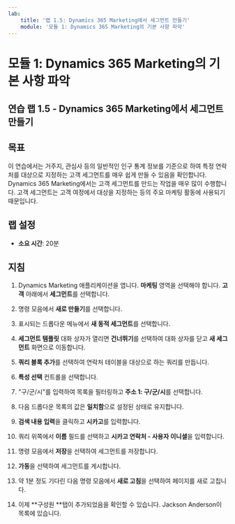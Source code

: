 ```yaml
---
lab:
    title: '랩 1.5: Dynamics 365 Marketing에서 세그먼트 만들기'
    module: '모듈 1: Dynamics 365 Marketing의 기본 사항 파악'
---
```


모듈 1: Dynamics 365 Marketing의 기본 사항 파악
========================

## 연습 랩 1.5 - Dynamics 365 Marketing에서 세그먼트 만들기

## 목표

이 연습에서는 거주지, 관심사 등의 일반적인 인구 통계 정보를 기준으로 하여 특정 연락처를 대상으로 지정하는 고객 세그먼트를 매우 쉽게 만들 수 있음을 확인합니다. Dynamics 365 Marketing에서는 고객 세그먼트를 만드는 작업을 매우 많이 수행합니다. 고객 세그먼트는 고객 여정에서 대상을 지정하는 등의 주요 마케팅 활동에 사용되기 때문입니다.

## 랩 설정

  - **소요 시간**: 20분

## 지침


1. Dynamics Marketing 애플리케이션을 엽니다. **마케팅** 영역을 선택해야 합니다. **고객** 아래에서 **세그먼트**를 선택합니다.

2. 명령 모음에서 **새로 만들기**를 선택합니다.

3. 표시되는 드롭다운 메뉴에서 **새 동적 세그먼트**를 선택합니다.

4. **세그먼트 템플릿** 대화 상자가 열리면 **건너뛰기**를 선택하여 대화 상자를 닫고 **새 세그먼트** 화면으로 이동합니다.

5. **쿼리 블록 추가**를 선택하여 연락처 테이블을 대상으로 하는 쿼리를 만듭니다. 

6. **특성 선택** 컨트롤을 선택합니다.

7. "구/군/시"를 입력하여 목록을 필터링하고 **주소 1: 구/군/시**를 선택합니다.

8. 다음 드롭다운 목록의 값은 **일치함**으로 설정된 상태로 유지합니다. 

9. **검색 내용 입력**을 클릭하고 **시카고**를 입력합니다.

10. 쿼리 위쪽에서 **이름** 필드를 선택하고 **시카고 연락처 - 사용자 이니셜**을 입력합니다.

11. 명령 모음에서 **저장**을 선택하여 세그먼트를 저장합니다.

12. **가동**을 선택하여 세그먼트를 게시합니다. 

13. 약 1분 정도 기다린 다음 명령 모음에서 **새로 고침**을 선택하여 페이지를 새로 고칩니다. 

14. 이제 **구성원 **탭이 추가되었음을 확인할 수 있습니다. Jackson Anderson이 목록에 있습니다.
